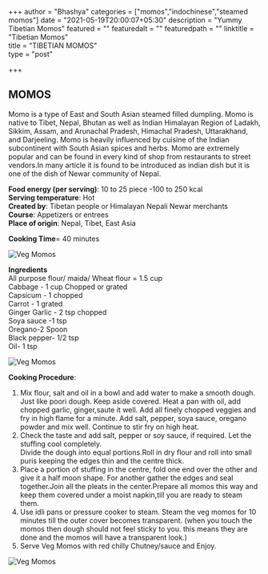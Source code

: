 +++
author = "Bhashya"
categories = ["momos","indochinese","steamed momos"]
date = "2021-05-19T20:00:07+05:30"
description = "Yummy Tibetian Momos"
featured = ""
featuredalt = ""
featuredpath = ""
linktitle = "Tibetian Momos"  
title = "TIBETIAN MOMOS"  
type = "post"

+++

## MOMOS

Momo is a type of East and South Asian steamed filled dumpling. Momo is native to Tibet, Nepal, Bhutan as well as Indian Himalayan Region of Ladakh, Sikkim, Assam, and Arunachal Pradesh, Himachal Pradesh, Uttarakhand, and Darjeeling. Momo is heavily influenced by cuisine of the Indian subcontinent with South Asian spices and herbs. Momo are extremely popular and can be found in every kind of shop from restaurants to street vendors.In many article it is found to be introduced as indian dish but it is one of the dish of Newar community of Nepal.

**Food energy (per serving)**: 10 to 25 piece -100 to 250 kcal  
**Serving temperature**: Hot  
**Created by**: Tibetan people or Himalayan Nepali Newar merchants  
**Course**: Appetizers or entrees  
**Place of origin**: Nepal, Tibet, East Asia  

**Cooking Time**= 40 minutes

![Veg Momos](https://i.imgur.com/BhLrCDP.jpg)    

**Ingredients**  
All purpose flour/ maida/ Wheat flour = 1.5 cup  
Cabbage - 1 cup Chopped or grated  
Capsicum - 1 chopped   
Carrot - 1 grated  
Ginger Garlic - 2 tsp chopped  
Soya sauce -1 tsp  
Oregano-2 Spoon  
Black pepper- 1/2 tsp  
Oil- 1 tsp  


![Veg Momos](https://i.imgur.com/soOBs6D.jpg)  


**Cooking Procedure**:  
1. Mix flour, salt and oil  in a bowl and add water to make a smooth dough. Just like poori dough. Keep aside covered.
Heat a pan with oil, add chopped garlic, ginger,saute it well. Add all finely chopped veggies and fry in high flame for a minute. Add salt, pepper, soya sauce, oregano powder and mix well. Continue to stir fry on high heat.  
2. Check the taste and add salt, pepper or soy sauce, if required. Let the stuffing cool completely.  
Divide the dough into equal portions.Roll in dry flour and roll into small puris keeping the edges thin and the centre thick.    
3. Place a portion of stuffing in the centre, fold one end over the other and give it a half moon shape. For another gather the edges and seal together.Join all the pleats in the center.Prepare all momos this way and keep them covered under a moist napkin,till you are ready to steam them.      
4. Use idli pans or pressure cooker to steam. Steam the veg momos for 10 minutes till the outer cover becomes transparent. (when you touch the momos then dough should not feel sticky to you. this means they are done and the momos will have a transparent look.)      
5. Serve Veg Momos with red chilly Chutney/sauce and Enjoy.

![Veg Momos](https://i.imgur.com/vZFeCMy.jpeg) 




